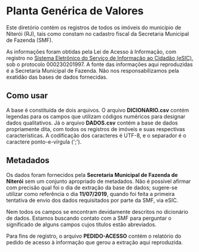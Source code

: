 # Planta Genérica de Valores

Este diretório contém os registros de todos os imóveis do município de Niterói 
(RJ), tais como constam no cadastro fiscal da Secretaria Municipal de Fazenda (SMF).

As informações foram obtidas pela Lei de Acesso à Informação, com registro no 
[Sistema Eletrônico do Serviço de Informação ao Cidadão (eSIC)](https://esic.niteroi.rj.gov.br/esic/), sob o
protocolo 000230201997. A fonte das informações aqui reproduzidas é a Secretaria 
Municipal de Fazenda. Não nos responsabilizamos pela exatidão das bases de dados
fornecidas.


## Como usar
A base é constituída de dois arquivos. O arquivo __DICIONARIO.csv__ contém legendas
para os campos que utilizam códigos numéricos para designar dados qualitativos.
Já o arquivo __DADOS.csv__ contém a base de dados propriamente dita, com todos 
os registros de imóveis e suas respectivas características. A codificação dos 
caracteres é UTF-8, e o separador é o caractere ponto-e-vírgula (';').


## Metadados
Os dados foram fornecidos pela __Secretaria Municipal de Fazenda de Niterói__ sem um
conjunto apropriado de metadados. Não é possível afirmar com precisão qual foi o 
dia de extração da base de dados; sugere-se utilizar como referência o dia 
__11/07/2019__, quando foi feita a primeira tentativa de envio dos dados requisitados
por parte da SMF, via eSIC.

Nem todos os campos se encontram devidamente descritos no dicionário de dados.
Estamos buscando contato com a SMF para perguntar o significado de alguns campos
cujos títulos estão abreviados.

Para fins de registro, o arquivo __PEDIDO-ACESSO__ contém o relatório do pedido de
acesso à informação que gerou a extração aqui reproduzida.
